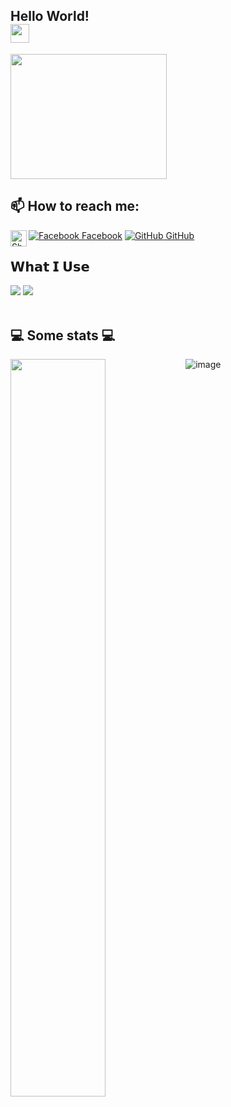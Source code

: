## Hello World! <div align="top"> <img src="https://raw.githubusercontent.com/iampavangandhi/iampavangandhi/master/gifs/Hi.gif" width="30px"></h2> 
<p align="top">
<img align="middle" src="https://media.giphy.com/media/26AHqZycSplGWWPAI/giphy.gif" width="250" height="200" />
	
## 📫 How to reach me: 
[![Facebook](http://i.imgur.com/fep1WsG.png) Facebook](https://www.facebook.com/julien.jelev.5)
 [![GitHub](https://i.stack.imgur.com/tskMh.png) GitHub](https://github.com/Jelev123)
  <a href="mailto:julienjelev2@gmail.com">
    <img align="left" alt="Shubhamdeep Jha | Gmail" width="26px" src="https://github.com/TheDudeThatCode/TheDudeThatCode/blob/master/Assets/Gmail.svg" />
  </a>
	
## 𝗪𝗵𝗮𝘁 𝗜 𝗨𝘀𝗲
<img src="https://img.icons8.com/color/48/000000/visual-studio.png"/></a>
<a src="https://github.com/"><img src="https://img.icons8.com/color/48/000000/github--v1.png"/></a>
</br></br>
  <h2>💻 Some stats 💻</h2>                                                                                                                            
<img width="55%" align="left" src="https://github-readme-stats.vercel.app/api?username=jelev123&show_icons=true&hide_border=true" />
	

    	
![image]({BadgeURLHere})
